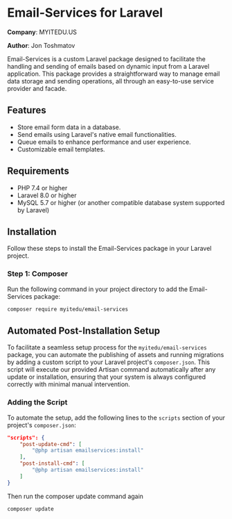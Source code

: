 # Email-Services for Laravel
**Company**: MYITEDU.US

**Author**: Jon Toshmatov

Email-Services is a custom Laravel package designed to facilitate the handling and sending of emails based on dynamic input from a Laravel application. This package provides a straightforward way to manage email data storage and sending operations, all through an easy-to-use service provider and facade.

## Features

- Store email form data in a database.
- Send emails using Laravel's native email functionalities.
- Queue emails to enhance performance and user experience.
- Customizable email templates.

## Requirements

- PHP 7.4 or higher
- Laravel 8.0 or higher
- MySQL 5.7 or higher (or another compatible database system supported by Laravel)

## Installation

Follow these steps to install the Email-Services package in your Laravel project.

### Step 1: Composer

Run the following command in your project directory to add the Email-Services package:

```bash
composer require myitedu/email-services
```
## Automated Post-Installation Setup

To facilitate a seamless setup process for the `myitedu/email-services` package, you can automate the publishing of assets and running migrations by adding a custom script to your Laravel project's `composer.json`. This script will execute our provided Artisan command automatically after any update or installation, ensuring that your system is always configured correctly with minimal manual intervention.

### Adding the Script

To automate the setup, add the following lines to the `scripts` section of your project's `composer.json`:

```json
"scripts": {
    "post-update-cmd": [
        "@php artisan emailservices:install"
    ],
    "post-install-cmd": [
        "@php artisan emailservices:install"
    ]
}
```
Then run the composer update command again
```bash
composer update
```
